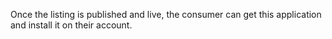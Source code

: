 <!-- Installation -->
Once the listing is published and live, the consumer can get this application and install it on their account.